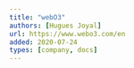 ```yaml
---
title: "webO3"
authors: [Hugues Joyal]
url: https://www.webo3.com/en
added: 2020-07-24
types: [company, docs]
---
```

